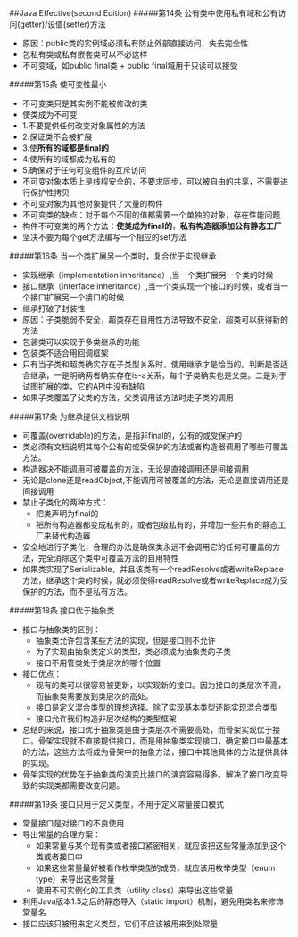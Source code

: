 ##Java Effective(second Edition)
#####第14条 公有类中使用私有域和公有访问(getter)/设值(setter)方法
* 原因：public类的实例域必须私有防止外部直接访问，失去完全性
* 包私有类或私有嵌套类可以不必这样
* 不可变域，如public final类 + public final域用于只读可以接受

#####第15条 使可变性最小
* 不可变类只是其实例不能被修改的类
* 使类成为不可变
 * 1.不要提供任何改变对象属性的方法
 * 2.保证类不会被扩展
 * 3.使**所有的域都是final的**
 * 4.使所有的域都成为私有的
 * 5.确保对于任何可变组件的互斥访问
* 不可变对象本质上是线程安全的，不要求同步，可以被自由的共享，不需要进行保护性拷贝
* 不可变对象为其他对象提供了大量的构件
* 不可变类的缺点：对于每个不同的值都需要一个单独的对象，存在性能问题
* 构件不可变类的两个方法：**使类成为final的**，**私有构造器添加公有静态工厂**
* 坚决不要为每个get方法编写一个相应的set方法

#####第16条 当一个类扩展另一个类时，复合优于实现继承
* 实现继承（implementation inheritance）,当一个类扩展另一个类的时候
* 接口继承（interface inheritance）,当一个类实现一个接口的时候，或者当一个接口扩展另一个接口的时候
* 继承打破了封装性
* 原因：子类脆弱不安全，超类存在自用性方法导致不安全，超类可以获得新的方法
* 包装类可以实现于多类继承的功能
* 包装类不适合用回调框架
* 只有当子类和超类确实存在子类型关系时，使用继承才是恰当的。判断是否适合继承，一是明确两者确实存在is-a关系，每个子类确实也是父类。二是对于试图扩展的类，它的API中没有缺陷
* 如果子类覆盖了父类的方法，父类调用该方法时走子类的调用

#####第17条 为继承提供文档说明
* 可覆盖(overridable)的方法，是指非final的，公有的或受保护的
* 类必须有文档说明其每个公有的或受保护的方法或者构造器调用了哪些可覆盖方法。
* 构造器决不能调用可被覆盖的方法，无论是直接调用还是间接调用
* 无论是clone还是readObject,不能调用可被覆盖的方法，无论是直接调用还是间接调用
* 禁止子类化的两种方式：
  * 把类声明为final的
  * 把所有构造器都变成私有的，或者包级私有的，并增加一些共有的静态工厂来替代构造器
* 安全地进行子类化，合理的办法是确保类永远不会调用它的任何可覆盖的方法，完全消除这个类中可覆盖方法的自用特性
* 如果类实现了Serializable，并且该类有一个readResolve或者writeReplace方法，继承这个类的时候，就必须使得readResolve或者writeReplace成为受保护的方法，而不是私有方法。

#####第18条 接口优于抽象类
* 接口与抽象类的区别：
  * 抽象类允许包含某些方法的实现，但是接口则不允许
  * 为了实现由抽象类定义的类型，类必须成为抽象类的子类
  * 接口不用管类处于类层次的哪个位置
* 接口优点：
  * 现有的类可以很容易被更新，以实现新的接口。因为接口的类层次不高，而抽象类需要放到类层次的高处。
  * 接口是定义混合类型的理想选择。除了实现基本类型还能实现混合类型
  * 接口允许我们构造非层次结构的类型框架
* 总结的来说，接口优于抽象类是由于类层次不需要高处，而骨架实现优于接口。骨架实现就不直接提供接口，而是用抽象类实现接口，确定接口中最基本的方法，这些方法将成为骨架中的抽象方法，接口中其他具体的方法提供具体的实现。
* 骨架实现的优势在于抽象类的演变比接口的演变容易得多。解决了接口改变导致的实现类都需要改变问题。
 
#####第19条 接口只用于定义类型，不用于定义常量接口模式
* 常量接口是对接口的不良使用
* 导出常量的合理方案：
  * 如果常量与某个现有类或者接口紧密相关，就应该把这些常量添加到这个类或者接口中
  * 如果这些常量最好被看作枚举类型的成员，就应该用枚举类型（enum type）来导出这些常量
  * 使用不可实例化的工具类（utility class）来导出这些常量
* 利用Java版本1.5之后的静态导入（static import）机制，避免用类名来修饰常量名
* 接口应该只被用来定义类型，它们不应该被用来到处常量